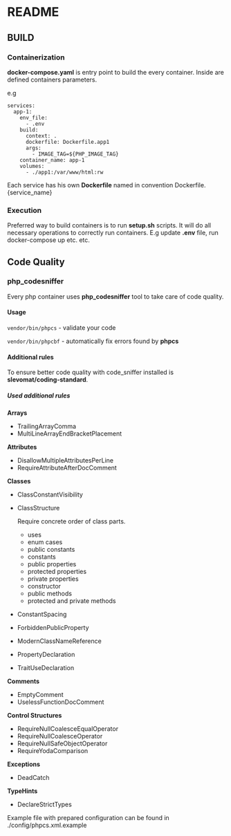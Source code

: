 # README

## BUILD

### Containerization

**docker-compose.yaml** is entry point to build the every container. Inside are defined containers parameters.

e.g

```
services:
  app-1:
    env_file:
      - .env
    build:
      context: .
      dockerfile: Dockerfile.app1
      args:
        - IMAGE_TAG=${PHP_IMAGE_TAG}
    container_name: app-1
    volumes:
      - ./app1:/var/www/html:rw
```

Each service has his own **Dockerfile** named in convention Dockerfile.{service_name}

### Execution

Preferred way to build containers is to run **setup.sh** scripts. It will do all necessary operations to correctly
run containers. E.g update **.env** file, run docker-compose up etc. etc.  

## Code Quality

### php_codesniffer

Every php container uses **php_codesniffer** tool to take care of code quality.

#### Usage

`` vendor/bin/phpcs `` - validate your code

`` vendor/bin/phpcbf `` - automatically fix errors found by **phpcs**

#### Additional rules

To ensure better code quality with code_sniffer installed is **slevomat/coding-standard**.

##### Used additional rules

**Arrays**
- TrailingArrayComma
- MultiLineArrayEndBracketPlacement

**Attributes**
- DisallowMultipleAttributesPerLine
- RequireAttributeAfterDocComment

**Classes**
- ClassConstantVisibility
- ClassStructure
  
    Require concrete order of class parts.  
    - uses
    - enum cases
    - public constants
    - constants
    - public properties
    - protected properties
    - private properties
    - constructor
    - public methods
    - protected and private methods

- ConstantSpacing
- ForbiddenPublicProperty
- ModernClassNameReference
- PropertyDeclaration
- TraitUseDeclaration

**Comments**
- EmptyComment
- UselessFunctionDocComment

**Control Structures**
- RequireNullCoalesceEqualOperator
- RequireNullCoalesceOperator
- RequireNullSafeObjectOperator
- RequireYodaComparison

**Exceptions**
- DeadCatch

**TypeHints**
- DeclareStrictTypes

Example file with prepared configuration can be found in ./config/phpcs.xml.example